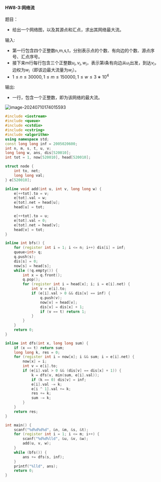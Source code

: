 
#### HW8-3:网络流

题目：

- 给出一个网络图，以及其源点和汇点，求出其网络最大流。

输入:

- 第一行包含四个正整数n,m,s,t，分别表示点的个数、有向边的个数、源点序号、汇点序号。
- 接下来m行每行包含三个正整数$u_i,v_i,w_i$，表示第i条有向边从$u_i$出发，到达$v_i$，边权为$w_i$（即该边最大流量为$w_i$）。
- $1≤n≤30000,1≤m≤150000,1≤w≤3∗10^4$

输出:

- 一行，包含一个正整数，即为该网络的最大流。

![image-20240710174015593](C:\Users\24514\AppData\Roaming\Typora\typora-user-images\image-20240710174015593.png)

```c++
#include <iostream>
#include <queue>
#include <cstdio>
#include <cstring>
#include <algorithm>
using namespace std;
const long long inf = 2005020600;
int n, m, s, t, u, v;
long long w, ans, dis[520010];
int tot = 1, now[520010], head[520010];

struct node {
	int to, net;
	long long val;
} e[520010];

inline void add(int u, int v, long long w) {
	e[++tot].to = v;
	e[tot].val = w;
	e[tot].net = head[u];
	head[u] = tot;

	e[++tot].to = u;
	e[tot].val = 0;
	e[tot].net = head[v];
	head[v] = tot;
}

inline int bfs() {
	for (register int i = 1; i <= n; i++) dis[i] = inf;
	queue<int> q;
	q.push(s);
	dis[s] = 0;
	now[s] = head[s];
	while (!q.empty()) {
		int x = q.front();
		q.pop();
		for (register int i = head[x]; i; i = e[i].net) {
			int v = e[i].to;
			if (e[i].val > 0 && dis[v] == inf) {
				q.push(v);
				now[v] = head[v];
				dis[v] = dis[x] + 1;
				if (v == t) return 1;
			}
		}
	}
	return 0;
}

inline int dfs(int x, long long sum) {
	if (x == t) return sum;
	long long k, res = 0;
	for (register int i = now[x]; i && sum; i = e[i].net) {
		now[x] = i;
		int v = e[i].to;
		if (e[i].val > 0 && (dis[v] == dis[x] + 1)) {
			k = dfs(v, min(sum, e[i].val));
			if (k == 0) dis[v] = inf;
			e[i].val -= k;
			e[i ^ 1].val += k;
			res += k;
			sum -= k;
		}
	}
	return res;
}

int main() {
	scanf("%d%d%d%d", &n, &m, &s, &t);
	for (register int i = 1; i <= m; i++) {
		scanf("%d%d%lld", &u, &v, &w);
		add(u, v, w);
	}
	while (bfs()) {
		ans += dfs(s, inf);
	}
	printf("%lld", ans);
	return 0;
}
```

